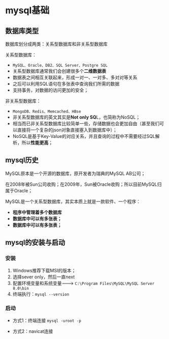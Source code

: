 # mysql基础

## 数据库类型

数据库划分成两类：关系型数据库和非关系型数据库

关系型数据库：

- `MySQL、Oracle、DB2、SQL Server、Postgre SQL`
- 关系型数据库通常我们会创建很多个**二维数据表**
- 数据表之间相互关联起来，形成一对一、一对多、多对对等关系
- 之后可以利用SQL语句在多张表中查询我们所需的数据
- 支持事务，对数据的访问更加的安全；

非关系型数据库：

- `MongoDB、Redis、Memcached、HBse`
- 非关系型数据库的英文其实是**Not only SQ**L，也简称为NoSQL；
- 相当而已非关系型数据库比较简单一些，存储数据也会更加自由（甚至我们可以直接将一个复杂的json对象直接塞入到数据库中）；
- NoSQL是基于Key-Value的对应关系，并且查询的过程中不需要经过SQL解析，所以**性能更高**；



## mysql历史

MySQL原本是一个开源的数据库，原开发者为瑞典的MySQL AB公司；

在2008年被Sun公司收购；在2009年，Sun被Oracle收购；所以目前MySQL归属于Oracle；



MySQL是一个关系型数据库，其实本质上就是一款软件、一个程序：

- **程序中管理着多个数据库**
- **数据库中可以有多张表；**
- **数据库中可以有多张表；**



## mysql的安装与启动

### 安装

1. Windows推荐下载MSI的版本；
2. 选择sever only，然后一直next
3. 配置环境变量和系统变量---> `C:\Program Files\MySQL\MySQL Server 8.0\bin`
4. 终端执行：`mysql --version`

### 启动

- 方式1：终端连接 `mysql -uroot -p`

- 方式2：navicat连接 